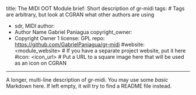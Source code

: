 title: The MIDI OOT Module
brief: Short description of gr-midi
tags: # Tags are arbitrary, but look at CGRAN what other authors are using
  - sdr, MIDI
author:
  - Author Name Gabriel Paniagua
copyright_owner:
  - Copyright Owner 1
license: GPL
repo: https://github.com/GabrielPaniagua/gr-midi
#website: <module_website> # If you have a separate project website, put it here
#icon: <icon_url> # Put a URL to a square image here that will be used as an icon on CGRAN
---
A longer, multi-line description of gr-midi.
You may use some *basic* Markdown here.
If left empty, it will try to find a README file instead.
